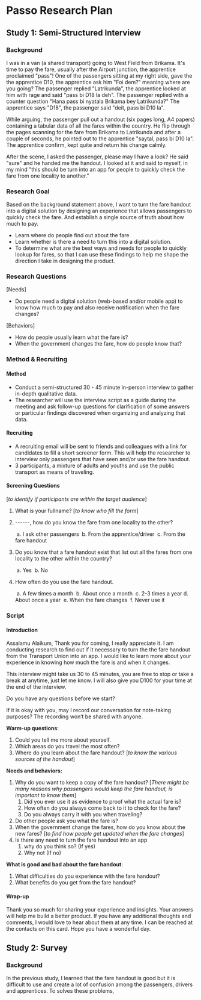 # Passo Research Plan

## Study 1: Semi-Structured Interview

### Background

I was in a van (a shared transport) going to West Field from Brikama. It's time to pay the fare, usually after the Airport junction, the apprentice proclaimed "pass"! One of the passengers sitting at my right side, gave the the apprentice D10, the apprentice ask him "Foi dem?" meaning where are you going? The passenger replied "Latrikunda", the apprentice looked at him with rage and said "pass bi D18 la deh". The passenger replied with a counter question "Hana pass bi nyatala Brikama bey Latrikunda?" The apprentice says "D18", the passenger said "deit, pass bi D10 la". 

While arguing, the passenger pull out a handout (six pages long, A4 papers) containing a tabular data of all the fares within the country. He flip through the pages scanning for the fare from Brikama to Latrikunda and after a couple of seconds, he pointed out to the apprentice "saytal, pass bi D10 la". The apprentice confirm, kept quite and return his change calmly.

After the scene, I asked the passenger, please may I have a look? He said "sure" and he handed me the handout. I looked at it and said to myself, in my mind "this should be turn into an app for people to quickly check the fare from one locality to another."

### Research Goal

Based on the background statement above, I want to turn the fare handout into a digital solution by designing an experience that allows passengers to quickly check the fare. And establish a single source of truth about how much to pay. 

- Learn where do people find out about the fare
- Learn whether is there a need to turn this into a digital solution.
- To determine what are the best ways  and needs for people to quickly lookup for fares, so that I can use these findings to help me shape the direction I take in designing the product.

### Research Questions

[Needs]

- Do people need a digital solution (web-based and/or mobile app) to know how much to pay and also receive notification when the fare changes?

[Behaviors]

- How do people usually learn what the fare is?
- When the government changes the fare, how do people know that?

### Method & Recruiting

#### Method

- Conduct a semi-structured 30 - 45  minute in-person interview to gather in-depth qualitative data.
- The researcher will use the interview script as a guide during the meeting and ask follow-up questions for clarification of some answers or particular findings discovered when organizing and analyzing that data.

#### Recruiting

- A recruiting email will be sent to friends and colleagues with a link for candidates to fill a short screener form. This will help the researcher to interview only passengers that have seen and/or use the fare handout.
- 3 participants, a mixture of adults and youths and use the public transport as means of traveling.

#### Screening Questions

[*to identify if participants are within the target audience*]

1. What is your fullname? [*to know who fill the form*]

2. ------, how do you know the fare from one locality to the other?

   ​	a. I ask other passengers
   ​	b. From the apprentice/driver
   ​	c. From the fare handout
   
3. Do you know that a fare handout exist that list out all the fares from one locality to the other within the country?

   ​	a. Yes
   ​	b. No

4. How often do you use the fare handout.

   ​	a. A few times a month
   ​	b. About once a month
   ​	c. 2-3 times a year
   ​	d. About once a year
   ​	e. When the fare changes
   ​	f. Never use it


### Script

#### Introduction

Assalamu Alaikum, Thank you for coming, I really appreciate it. I am conducting research to find out if it necessary to turn the the fare handout from the Transport Union into an app. I would like to learn more about your experience in knowing how much the fare is and when it changes.

This interview might take us 30 to 45 minutes, you are free to stop or take a break at anytime, just let me know. I will also give you D100 for your time at the end of the interview.

Do you have any questions before we start?

If it is okay with you, may I record our conversation for note-taking purposes? The recording won’t be shared with anyone.

**Warm-up questions**:

1. Could you tell me more about yourself.
2. Which areas do you travel the most often?
3. Where do you learn about the fare handout? [*to know the various sources of the handout*]

**Needs and behaviors:** 

1. Why do you want to keep a copy of the fare handout? [*There might be many reasons why passengers would keep the fare handout, is important to know them*]
   1. Did you ever use it as evidence to proof what the actual fare is?
   2. How often do you always come back to it to check for the fare?
   3. Do you always carry it with you when traveling?
2. Do other people ask you what the fare is?
3. When the government change the fares, how do you know about the new fares? [*to find how people get updated when the fare changes*]
4. Is there any need to turn the fare handout into an app
   1. why do you think so? (If yes)
   2. Why not (If no)

**What is good and bad about the fare handout**: 

1. What difficulties do you experience with the fare handout?
2. What benefits do you get from the fare handout?

#### Wrap-up

Thank you so much for sharing your experience and insights. Your answers will help me build a better product. If you have any additional thoughts and comments, I would love to hear about them at any time. I can be reached at the contacts on this card. Hope you have a wonderful day.



## Study 2: Survey

### Background

In the previous study, I learned that the fare handout is good but it is difficult to use and create a lot of confusion among the passengers, drivers and apprentices. To solves these problems, 